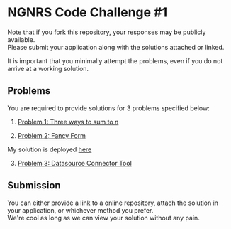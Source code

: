 # NGNRS Code Challenge #1 #

Note that if you fork this repository, your responses may be publicly available.  
Please submit your application along with the solutions attached or linked.   

It is important that you minimally attempt the problems, even if you do not arrive at a working solution.

## Problems ##
You are required to provide solutions for 3 problems specified below:
1. [Problem 1: Three ways to sum to _n_](./src/three_ways_to_sum_to_n/problem.md)

2. [Problem 2: Fancy Form](./src/fancy_form/problem.md)

My solution is deployed [here](https://js-code-challenge.vercel.app/)

3. [Problem 3: Datasource Connector Tool](./src/datasource_connector_tool/problem.md)

## Submission ##
You can either provide a link to a online repository, attach the solution in your application, or whichever method you prefer.   
We're cool as long as we can view your solution without any pain.
